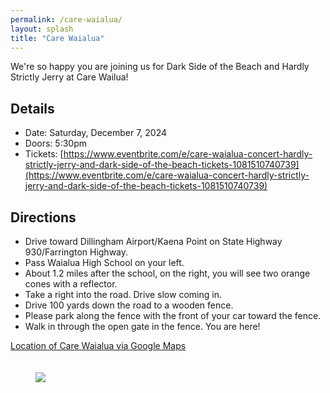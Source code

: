 ```yaml
---
permalink: /care-waialua/
layout: splash
title: "Care Waialua"
---
```


We're so happy you are joining us for Dark Side of the Beach and Hardly Strictly Jerry at Care Wailua! 

## Details 

* Date: Saturday, December 7, 2024
* Doors: 5:30pm 
* Tickets: [https://www.eventbrite.com/e/care-waialua-concert-hardly-strictly-jerry-and-dark-side-of-the-beach-tickets-1081510740739](https://www.eventbrite.com/e/care-waialua-concert-hardly-strictly-jerry-and-dark-side-of-the-beach-tickets-1081510740739)

## Directions

* Drive toward Dillingham Airport/Kaena Point on State Highway 930/Farrington Highway. 
* Pass Waialua High School on your left. 
* About 1.2 miles after the school, on the right, you will see two orange cones with a reflector.
* Take a right into the road. Drive slow coming in. 
* Drive 100 yards down the road to a wooden fence. 
* Please park along the fence with the front of your car toward the fence.
* Walk in through the open gate in the fence. You are here! 

[Location of Care Waialua via Google Maps](https://www.google.com/maps/place/21%C2%B034'20.9%22N+158%C2%B008'29.9%22W/@21.572483,-158.1442019,913m/data=!3m2!1e3!4b1!4m4!3m3!8m2!3d21.572483!4d-158.141627?hl=en-US&entry=ttu&g_ep=EgoyMDI0MTEyNC4xIKXMDSoASAFQAw%3D%3D)

<figure style="padding-top: 20px; width: 90%" class="align-center">

<img src="{{ site.url }}{{ site.baseurl }}/assets/images/2024-12-07-directions.png">
</figure>
